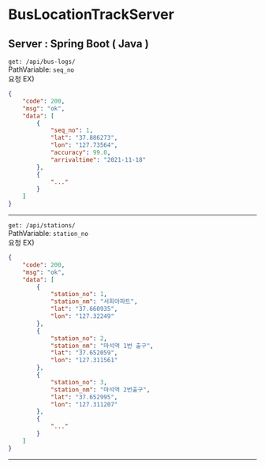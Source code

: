# BusLocationTrackServer
## Server : Spring Boot ( Java )

`get: /api/bus-logs/`  
PathVariable: `seq_no`  
요청 EX)  
```json
{
    "code": 200,
    "msg": "ok",
    "data": [
        {
            "seq_no": 1,
            "lat": "37.886273",
            "lon": "127.73564",
            "accuracy": 99.0,
            "arrivaltime": "2021-11-18"
        },
        {
            "..."
        }
    ]
}
```

*****
`get: /api/stations/`  
PathVariable: `station_no`  
요청 EX) 
```json
{
    "code": 200,
    "msg": "ok",
    "data": [
        {
            "station_no": 1,
            "station_nm": "서희아파트",
            "lat": "37.660935",
            "lon": "127.32249"
        },
        {
            "station_no": 2,
            "station_nm": "마석역 1번 출구",
            "lat": "37.652059",
            "lon": "127.311561"
        },
        {
            "station_no": 3,
            "station_nm": "마석역 2번출구",
            "lat": "37.652995",
            "lon": "127.311207"
        },
        {
            "..."
        }
    ]
}

```

*****
